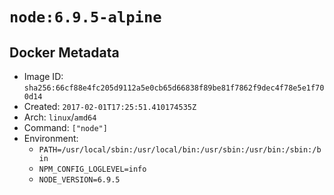 # `node:6.9.5-alpine`

## Docker Metadata

- Image ID: `sha256:66cf88e4fc205d9112a5e0cb65d66838f89be81f7862f9dec4f78e5e1f700d14`
- Created: `2017-02-01T17:25:51.410174535Z`
- Arch: `linux`/`amd64`
- Command: `["node"]`
- Environment:
  - `PATH=/usr/local/sbin:/usr/local/bin:/usr/sbin:/usr/bin:/sbin:/bin`
  - `NPM_CONFIG_LOGLEVEL=info`
  - `NODE_VERSION=6.9.5`
